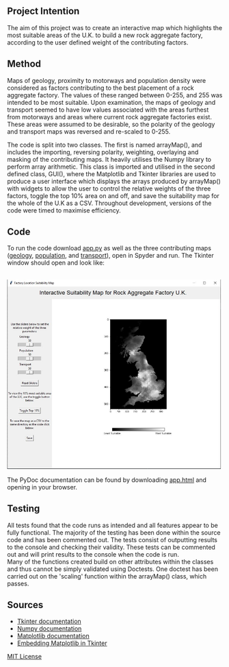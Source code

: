 ## Project Intention
The aim of this project was to create an interactive map which highlights the most suitable areas of the U.K. to build a new rock aggregate factory, according to the user defined weight of the contributing factors.

## Method
Maps of geology, proximity to motorways and population density were considered as factors contributing to the best placement of a rock aggregate factory. 
The values of these ranged between 0-255, and 255 was intended to be most suitable. Upon examination, the maps of geology and transport seemed to have low values associated with the areas furthest from motorways and areas where current rock aggregate factories exist. These areas were assumed to be desirable, so the polarity of the geology and transport maps was reversed and re-scaled to 0-255. 

The code is split into two classes. The first is named arrayMap(), and includes the importing, reversing polarity, weighting, overlaying and masking of the contributing maps. It heavily utilises the Numpy library to perform array arithmetic. This class is imported and utilised in the second defined class, GUI(), where the Matplotlib and Tkinter libraries are used to produce a user interface which displays the arrays produced by arrayMap() with widgets to allow the user to control the relative weights of the three factors, toggle the top 10% area on and off, and save the suitability map for the whole of the U.K as a CSV. 
Throughout development, versions of the code were timed to maximise efficiency.

## Code 
To run the code download [app.py](app.py) as well as the three contributing maps ([geology](geology.txt), [population](population.txt), and [transport](transport.txt)), open in Spyder and run. The Tkinter window should open and look like: 


<br><img src="snapshot.JPG" alt="drawing" width="500"/>

The PyDoc documentation can be found by downloading [app.html](app.html) and opening in your browser.

## Testing

All tests found that the code runs as intended and all features appear to be fully functional. The majority of the testing has been done within the source code and has been commented out. The tests consist of outputting results to the console and checking their validity. These tests can be commented out and will print results to the console when the code is run.  
Many of the functions created build on other attributes within the classes and thus cannot be simply validated using Doctests. One doctest has been carried out on the 'scaling' function within the arrayMap() class, which passes. 

## Sources 

- [Tkinter documentation](https://tkdocs.com/)
- [Numpy documentation](https://www.google.com/search?q=numpy+documentation&rlz=1C1CHBF_en-GBGB858GB858&oq=numpy+docu&aqs=chrome.0.0i512l2j69i57j0i512l4j69i60.2665j0j4&sourceid=chrome&ie=UTF-8)
- [Matplotlib documentation](https://matplotlib.org/stable/tutorials/index.html)
- [Embedding Matplotlib in Tkinter](https://matplotlib.org/3.1.0/gallery/user_interfaces/embedding_in_tk_sgskip.html)


[MIT License](LICENSE)

